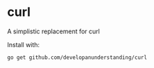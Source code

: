# curl
A simplistic replacement for curl

Install with:
```
go get github.com/developanunderstanding/curl
```
